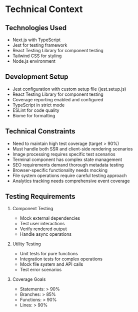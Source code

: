 # Technical Context

## Technologies Used
- Next.js with TypeScript
- Jest for testing framework
- React Testing Library for component testing
- Tailwind CSS for styling
- Node.js environment

## Development Setup
- Jest configuration with custom setup file (jest.setup.js)
- React Testing Library for component testing
- Coverage reporting enabled and configured
- TypeScript in strict mode
- ESLint for code quality
- Biome for formatting

## Technical Constraints
- Need to maintain high test coverage (target > 90%)
- Must handle both SSR and client-side rendering scenarios
- Image processing requires specific test scenarios
- Terminal component has complex state management
- SEO requirements demand thorough metadata testing
- Browser-specific functionality needs mocking
- File system operations require careful testing approach
- Analytics tracking needs comprehensive event coverage

## Testing Requirements
1. Component Testing
   - Mock external dependencies
   - Test user interactions
   - Verify rendered output
   - Handle async operations

2. Utility Testing
   - Unit tests for pure functions
   - Integration tests for complex operations
   - Mock file system and API calls
   - Test error scenarios

3. Coverage Goals
   - Statements: > 90%
   - Branches: > 85%
   - Functions: > 90%
   - Lines: > 90%
